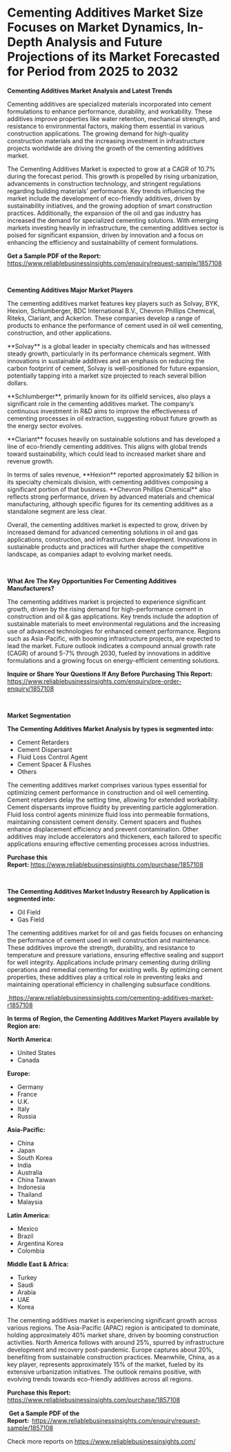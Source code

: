 <p><h1>Cementing Additives Market Size Focuses on Market Dynamics, In-Depth Analysis and Future Projections of its Market Forecasted for Period from 2025 to 2032</h1></p><p><strong>Cementing Additives Market Analysis and Latest Trends</strong></p>
<p><p>Cementing additives are specialized materials incorporated into cement formulations to enhance performance, durability, and workability. These additives improve properties like water retention, mechanical strength, and resistance to environmental factors, making them essential in various construction applications. The growing demand for high-quality construction materials and the increasing investment in infrastructure projects worldwide are driving the growth of the cementing additives market.</p><p>The Cementing Additives Market is expected to grow at a CAGR of 10.7% during the forecast period. This growth is propelled by rising urbanization, advancements in construction technology, and stringent regulations regarding building materials' performance. Key trends influencing the market include the development of eco-friendly additives, driven by sustainability initiatives, and the growing adoption of smart construction practices. Additionally, the expansion of the oil and gas industry has increased the demand for specialized cementing solutions. With emerging markets investing heavily in infrastructure, the cementing additives sector is poised for significant expansion, driven by innovation and a focus on enhancing the efficiency and sustainability of cement formulations.</p></p>
<p><strong>Get a Sample PDF of the Report:&nbsp;</strong> <a href="https://www.reliablebusinessinsights.com/enquiry/request-sample/1857108?utm_campaign=2227&utm_medium=2&utm_source=Github&utm_content=ia&utm_term=30012025&utm_id=cementing-additives">https://www.reliablebusinessinsights.com/enquiry/request-sample/1857108</a></p>
<p>&nbsp;</p>
<p><strong>Cementing Additives Major Market Players</strong></p>
<p><p>The cementing additives market features key players such as Solvay, BYK, Hexion, Schlumberger, BDC International B.V., Chevron Phillips Chemical, Riteks, Clariant, and Ackerlon. These companies develop a range of products to enhance the performance of cement used in oil well cementing, construction, and other applications.</p><p>**Solvay** is a global leader in specialty chemicals and has witnessed steady growth, particularly in its performance chemicals segment. With innovations in sustainable additives and an emphasis on reducing the carbon footprint of cement, Solvay is well-positioned for future expansion, potentially tapping into a market size projected to reach several billion dollars.</p><p>**Schlumberger**, primarily known for its oilfield services, also plays a significant role in the cementing additives market. The company’s continuous investment in R&D aims to improve the effectiveness of cementing processes in oil extraction, suggesting robust future growth as the energy sector evolves.</p><p>**Clariant** focuses heavily on sustainable solutions and has developed a line of eco-friendly cementing additives. This aligns with global trends toward sustainability, which could lead to increased market share and revenue growth.</p><p>In terms of sales revenue, **Hexion** reported approximately $2 billion in its specialty chemicals division, with cementing additives composing a significant portion of that business. **Chevron Phillips Chemical** also reflects strong performance, driven by advanced materials and chemical manufacturing, although specific figures for its cementing additives as a standalone segment are less clear.</p><p>Overall, the cementing additives market is expected to grow, driven by increased demand for advanced cementing solutions in oil and gas applications, construction, and infrastructure development. Innovations in sustainable products and practices will further shape the competitive landscape, as companies adapt to evolving market needs.</p></p>
<p>&nbsp;</p>
<p><strong>What Are The Key Opportunities For Cementing Additives Manufacturers?</strong></p>
<p><p>The cementing additives market is projected to experience significant growth, driven by the rising demand for high-performance cement in construction and oil & gas applications. Key trends include the adoption of sustainable materials to meet environmental regulations and the increasing use of advanced technologies for enhanced cement performance. Regions such as Asia-Pacific, with booming infrastructure projects, are expected to lead the market. Future outlook indicates a compound annual growth rate (CAGR) of around 5-7% through 2030, fueled by innovations in additive formulations and a growing focus on energy-efficient cementing solutions.</p></p>
<p><strong>Inquire or Share Your Questions If Any Before Purchasing This Report:</strong> <a href="https://www.reliablebusinessinsights.com/enquiry/pre-order-enquiry/1857108?utm_campaign=2227&utm_medium=2&utm_source=Github&utm_content=ia&utm_term=30012025&utm_id=cementing-additives">https://www.reliablebusinessinsights.com/enquiry/pre-order-enquiry/1857108</a></p>
<p>&nbsp;</p>
<p><strong>Market Segmentation</strong></p>
<p><strong>The Cementing Additives Market Analysis by types is segmented into:</strong></p>
<p><ul><li>Cement Retarders</li><li>Cement Dispersant</li><li>Fluid Loss Control Agent</li><li>Cement Spacer & Flushes</li><li>Others</li></ul></p>
<p><p>The cementing additives market comprises various types essential for optimizing cement performance in construction and oil well cementing. Cement retarders delay the setting time, allowing for extended workability. Cement dispersants improve fluidity by preventing particle agglomeration. Fluid loss control agents minimize fluid loss into permeable formations, maintaining consistent cement density. Cement spacers and flushes enhance displacement efficiency and prevent contamination. Other additives may include accelerators and thickeners, each tailored to specific applications ensuring effective cementing processes across industries.</p></p>
<p><strong>Purchase this Report:&nbsp;</strong><a href="https://www.reliablebusinessinsights.com/purchase/1857108?utm_campaign=2227&utm_medium=2&utm_source=Github&utm_content=ia&utm_term=30012025&utm_id=cementing-additives">https://www.reliablebusinessinsights.com/purchase/1857108</a></p>
<p>&nbsp;</p>
<p><strong>The Cementing Additives Market Industry Research by Application is segmented into:</strong></p>
<p><ul><li>Oil Field</li><li>Gas Field</li></ul></p>
<p><p>The cementing additives market for oil and gas fields focuses on enhancing the performance of cement used in well construction and maintenance. These additives improve the strength, durability, and resistance to temperature and pressure variations, ensuring effective sealing and support for well integrity. Applications include primary cementing during drilling operations and remedial cementing for existing wells. By optimizing cement properties, these additives play a critical role in preventing leaks and maintaining operational efficiency in challenging subsurface conditions.</p></p>
<p><a href="https://www.reliablebusinessinsights.com/cementing-additives-market-r1857108?utm_campaign=2227&utm_medium=2&utm_source=Github&utm_content=ia&utm_term=30012025&utm_id=cementing-additives">&nbsp;https://www.reliablebusinessinsights.com/cementing-additives-market-r1857108</a></p>
<p><strong>In terms of Region, the Cementing Additives Market Players available by Region are:</strong></p>
<p>
    <p> <strong> North America: </strong>
        <ul>
            <li>United States</li>
            <li>Canada</li>
        </ul>
        </p> 
    <p> <strong> Europe: </strong>
        <ul>
            <li>Germany</li>
            <li>France</li>
            <li>U.K.</li>
            <li>Italy</li>
            <li>Russia</li>
        </ul>
        </p> 
    <p> <strong> Asia-Pacific: </strong>
        <ul>
            <li>China</li>
            <li>Japan</li>
            <li>South Korea</li>
            <li>India</li>
            <li>Australia</li>
            <li>China Taiwan</li>
            <li>Indonesia</li>
            <li>Thailand</li>
            <li>Malaysia</li>
        </ul>
        </p> 
    <p> <strong> Latin America: </strong>
        <ul>
            <li>Mexico</li>
            <li>Brazil</li>
            <li>Argentina Korea</li>
            <li>Colombia</li>
        </ul>
        </p> 
    <p> <strong> Middle East & Africa: </strong>
        <ul>
            <li>Turkey</li>
            <li>Saudi</li>
            <li>Arabia</li>
            <li>UAE</li>
            <li>Korea</li>
        </ul>
    </p>
    </p>
<p><p>The cementing additives market is experiencing significant growth across various regions. The Asia-Pacific (APAC) region is anticipated to dominate, holding approximately 40% market share, driven by booming construction activities. North America follows with around 25%, spurred by infrastructure development and recovery post-pandemic. Europe captures about 20%, benefiting from sustainable construction practices. Meanwhile, China, as a key player, represents approximately 15% of the market, fueled by its extensive urbanization initiatives. The outlook remains positive, with evolving trends towards eco-friendly additives across all regions.</p></p>
<p><strong>Purchase this Report: </strong><a href="https://www.reliablebusinessinsights.com/purchase/1857108?utm_campaign=2227&utm_medium=2&utm_source=Github&utm_content=ia&utm_term=30012025&utm_id=cementing-additives">https://www.reliablebusinessinsights.com/purchase/1857108</a></p>
<p>&nbsp;<strong>Get a Sample PDF of the Report:&nbsp;&nbsp;</strong><a href="https://www.reliablebusinessinsights.com/enquiry/request-sample/1857108?utm_campaign=2227&utm_medium=2&utm_source=Github&utm_content=ia&utm_term=30012025&utm_id=cementing-additives">https://www.reliablebusinessinsights.com/enquiry/request-sample/1857108</a></p>
<p><strong></strong></p>
<p>Check more reports on <a href="https://www.reliablebusinessinsights.com/?utm_campaign=2227&utm_medium=2&utm_source=Github&utm_content=ia&utm_term=30012025&utm_id=cementing-additives">https://www.reliablebusinessinsights.com/</a></p>